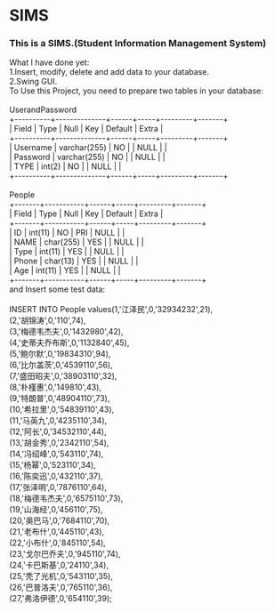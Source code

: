 # SIMS
### This is a SIMS.(Student Information Management System)
What I have done yet:</br>
1.Insert, modify, delete and add data to your database.</br>
2.Swing GUI.</br>
To Use this Project, you need to prepare two tables in your database:</br>
</br>
UserandPassword</br>
+----------+--------------+------+-----+---------+-------+</br>
| Field    | Type         | Null | Key | Default | Extra |</br>
+----------+--------------+------+-----+---------+-------+</br>
| Username | varchar(255) | NO   |     | NULL    |       |</br>
| Password | varchar(255) | NO   |     | NULL    |       |</br>
| TYPE     | int(2)       | NO   |     | NULL    |       |</br>
+----------+--------------+------+-----+---------+-------+</br>
</br>
People</br>
+-------+-----------+------+-----+---------+-------+</br>
| Field | Type      | Null | Key | Default | Extra |</br>
+-------+-----------+------+-----+---------+-------+</br>
| ID    | int(11)   | NO   | PRI | NULL    |       |</br>
| NAME  | char(255) | YES  |     | NULL    |       |</br>
| Type  | int(11)   | YES  |     | NULL    |       |</br>
| Phone | char(13)  | YES  |     | NULL    |       |</br>
| Age   | int(11)   | YES  |     | NULL    |       |</br>
+-------+-----------+------+-----+---------+-------+</br>
and Insert some test data:</br>
</br>
INSERT INTO People values(1,'江泽民',0,'32934232',21),</br>
(2,'胡锦涛',0,'110',74),</br>
(3,'梅德韦杰夫',0,'1432980',42),</br>
(4,'史蒂夫乔布斯',0,'1132840',45),</br>
(5,'鲍尔默',0,'19834310',94),</br>
(6,'比尔盖茨',0,'4539110',56),</br>
(7,'盛田昭夫',0,'38903110',32),</br>
(8,'朴槿惠',0,'149810',43),</br>
(9,'特朗普',0,'48904110',73),</br>
(10,'希拉里',0,'54839110',43),</br>
(11,'马英九',0,'4235110',34),</br>
(12,'阿长',0,'34532110',44),</br>
(13,'胡金秀',0,'2342110',54),</br>
(14,'冯绍峰',0,'543110',74),</br>
(15,'杨幂',0,'523110',34),</br>
(16,'陈奕迅',0,'432110',37),</br>
(17,'张泽明',0,'7876110',64),</br>
(18,'梅德韦杰夫',0,'6575110',73),</br>
(19,'山海经',0,'456110',75),</br>
(20,'奥巴马',0,'7684110',70),</br>
(21,'老布什',0,'445110',43),</br>
(22,'小布什',0,'845110',54),</br>
(23,'戈尔巴乔夫',0,'945110',74),</br>
(24,'卡巴斯基',0,'24110',34),</br>
(25,'秃了光机',0,'543110',35),</br>
(26,'巴普洛夫',0,'765110',36),</br>
(27,'弗洛伊德',0,'654110',39);</br>
</br>

